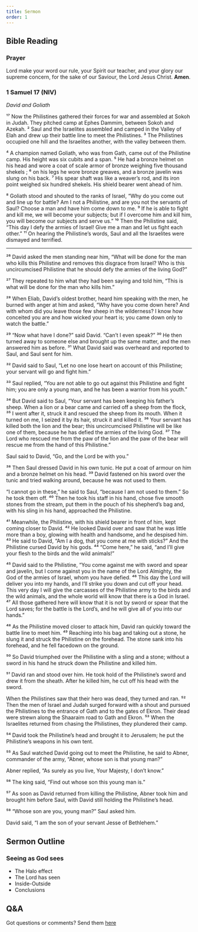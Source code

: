 ```yaml
---
title: Sermon 
order: 1
---
```


## Bible Reading

### Prayer
Lord make your word our rule, your Spirit our teacher, and your glory our supreme concern, for the sake of our Saviour, the Lord Jesus Christ. **Amen**.


### 1 Samuel 17 (NIV)
_David and Goliath_

¹⁷ Now the Philistines gathered their forces for war and assembled at Sokoh in Judah. They pitched camp at Ephes Dammim, between Sokoh and Azekah. ² Saul and the Israelites assembled and camped in the Valley of Elah and drew up their battle line to meet the Philistines. ³ The Philistines occupied one hill and the Israelites another, with the valley between them.

⁴ A champion named Goliath, who was from Gath, came out of the Philistine camp. His height was six cubits and a span. ⁵ He had a bronze helmet on his head and wore a coat of scale armor of bronze weighing five thousand shekels ; ⁶ on his legs he wore bronze greaves, and a bronze javelin was slung on his back. ⁷ His spear shaft was like a weaver’s rod, and its iron point weighed six hundred shekels. His shield bearer went ahead of him.

⁸ Goliath stood and shouted to the ranks of Israel, “Why do you come out and line up for battle? Am I not a Philistine, and are you not the servants of Saul? Choose a man and have him come down to me. ⁹ If he is able to fight and kill me, we will become your subjects; but if I overcome him and kill him, you will become our subjects and serve us.” ¹⁰ Then the Philistine said, “This day I defy the armies of Israel! Give me a man and let us fight each other.” ¹¹ On hearing the Philistine’s words, Saul and all the Israelites were dismayed and terrified.

________________________________________________

²⁶ David asked the men standing near him, “What will be done for the man who kills this Philistine and removes this disgrace from Israel? Who is this uncircumcised Philistine that he should defy the armies of the living God?”

²⁷ They repeated to him what they had been saying and told him, “This is what will be done for the man who kills him.”

²⁸ When Eliab, David’s oldest brother, heard him speaking with the men, he burned with anger at him and asked, “Why have you come down here? And with whom did you leave those few sheep in the wilderness? I know how conceited you are and how wicked your heart is; you came down only to watch the battle.”

²⁹ “Now what have I done?” said David. “Can’t I even speak?” ³⁰ He then turned away to someone else and brought up the same matter, and the men answered him as before. ³¹ What David said was overheard and reported to Saul, and Saul sent for him.

³² David said to Saul, “Let no one lose heart on account of this Philistine; your servant will go and fight him.”

³³ Saul replied, “You are not able to go out against this Philistine and fight him; you are only a young man, and he has been a warrior from his youth.”

³⁴ But David said to Saul, “Your servant has been keeping his father’s sheep. When a lion or a bear came and carried off a sheep from the flock, ³⁵ I went after it, struck it and rescued the sheep from its mouth. When it turned on me, I seized it by its hair, struck it and killed it. ³⁶ Your servant has killed both the lion and the bear; this uncircumcised Philistine will be like one of them, because he has defied the armies of the living God. ³⁷ The Lord who rescued me from the paw of the lion and the paw of the bear will rescue me from the hand of this Philistine.”

Saul said to David, “Go, and the Lord be with you.”

³⁸ Then Saul dressed David in his own tunic. He put a coat of armour on him and a bronze helmet on his head. ³⁹ David fastened on his sword over the tunic and tried walking around, because he was not used to them.

“I cannot go in these,” he said to Saul, “because I am not used to them.” So he took them off. ⁴⁰ Then he took his staff in his hand, chose five smooth stones from the stream, put them in the pouch of his shepherd’s bag and, with his sling in his hand, approached the Philistine.

⁴¹ Meanwhile, the Philistine, with his shield bearer in front of him, kept coming closer to David. ⁴² He looked David over and saw that he was little more than a boy, glowing with health and handsome, and he despised him. ⁴³ He said to David, “Am I a dog, that you come at me with sticks?” And the Philistine cursed David by his gods. ⁴⁴ “Come here,” he said, “and I’ll give your flesh to the birds and the wild animals!”

⁴⁵ David said to the Philistine, “You come against me with sword and spear and javelin, but I come against you in the name of the Lord Almighty, the God of the armies of Israel, whom you have defied. ⁴⁶ This day the Lord will deliver you into my hands, and I’ll strike you down and cut off your head. This very day I will give the carcasses of the Philistine army to the birds and the wild animals, and the whole world will know that there is a God in Israel. ⁴⁷ All those gathered here will know that it is not by sword or spear that the Lord saves; for the battle is the Lord’s, and he will give all of you into our hands.”

⁴⁸ As the Philistine moved closer to attack him, David ran quickly toward the battle line to meet him. ⁴⁹ Reaching into his bag and taking out a stone, he slung it and struck the Philistine on the forehead. The stone sank into his forehead, and he fell facedown on the ground.

⁵⁰ So David triumphed over the Philistine with a sling and a stone; without a sword in his hand he struck down the Philistine and killed him.

⁵¹ David ran and stood over him. He took hold of the Philistine’s sword and drew it from the sheath. After he killed him, he cut off his head with the sword.

When the Philistines saw that their hero was dead, they turned and ran. ⁵² Then the men of Israel and Judah surged forward with a shout and pursued the Philistines to the entrance of Gath and to the gates of Ekron. Their dead were strewn along the Shaaraim road to Gath and Ekron. ⁵³ When the Israelites returned from chasing the Philistines, they plundered their camp.

⁵⁴ David took the Philistine’s head and brought it to Jerusalem; he put the Philistine’s weapons in his own tent.

⁵⁵ As Saul watched David going out to meet the Philistine, he said to Abner, commander of the army, “Abner, whose son is that young man?”

Abner replied, “As surely as you live, Your Majesty, I don’t know.”

⁵⁶ The king said, “Find out whose son this young man is.”

⁵⁷ As soon as David returned from killing the Philistine, Abner took him and brought him before Saul, with David still holding the Philistine’s head.

⁵⁸ “Whose son are you, young man?” Saul asked him.

David said, “I am the son of your servant Jesse of Bethlehem.”


## Sermon Outline
### Seeing as God sees
- The Halo effect 
- The Lord has seen 
- Inside-Outside
- Conclusions 


## Q&A
Got questions or comments? Send them [here](https://tinyurl.com/SGHACQuestionsAnswers)
